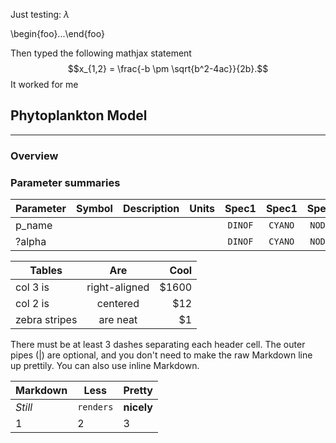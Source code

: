 
Just testing: $\lambda{}$

\begin{foo}...\end{foo}

Then typed the following mathjax statement
$$x_{1,2} = \frac{-b \pm \sqrt{b^2-4ac}}{2b}.$$
It worked for me

## Phytoplankton Model

---
### Overview




### Parameter summaries





| Parameter     |Symbol | Description           | Units | Spec1 | Spec1 | Spec1 | Spec1 | Spec1 | Comment          |
| ------------- |:-----:|:---------------------:|:-----:|:-----:|:-----:|:-----:|:-----:|:-----:| ----------------:|
| p_name        |       |                       |       |`DINOF`|`CYANO`|`NODUL`|`CHLOR`|`CRYPT`|                  |
| ?alpha        |       |                       |       |`DINOF`|`CYANO`|`NODUL`|`CHLOR`|`CRYPT`|                  |




| Tables        | Are           | Cool  |
| ------------- |:-------------:| -----:|
| col 3 is      | right-aligned | $1600 |
| col 2 is      | centered      |   $12 |
| zebra stripes | are neat      |    $1 |

There must be at least 3 dashes separating each header cell.
The outer pipes (|) are optional, and you don't need to make the 
raw Markdown line up prettily. You can also use inline Markdown.

Markdown | Less | Pretty
--- | --- | ---
*Still* | `renders` | **nicely**
1 | 2 | 3
